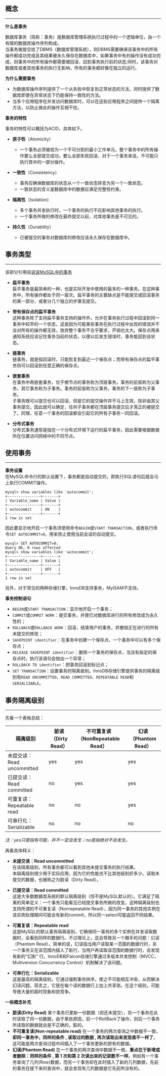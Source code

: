 ## 概念

---

**什么是事务**

数据库事务（简称：事务）是数据库管理系统执行过程中的一个逻辑单位，由一个有限的数据库操作序列构成。  
当事务被提交给了DBMS（数据库管理系统），则DBMS需要确保该事务中的所有操作都成功完成且其结果被永久保存在数据库中，如果事务中有的操作没有成功完成，则事务中的所有操作都需要被回滚，回到事务执行前的状态;同时，该事务对数据库或者其他事务的执行无影响，所有的事务都好像在独立的运行。

**为什么需要事务**

* 为数据库操作序列提供了一个从失败中恢复到正常状态的方法，同时提供了数据库即使在异常状态下仍能保持一致性的方法。
* 当多个应用程序在并发访问数据库时，可以在这些应用程序之间提供一个隔离方法，以防止彼此的操作互相干扰。

**事务的特性**

事务的特性可以概括为ACID，具体如下。

* **原子性**（Atomicity）

  * 一个事务必须被视为一个不可分割的最小工作单元，整个事务中的所有操作要么全部提交成功，要么全部失败回滚，对于一个事务来说，不可能只执行其中的一部分操作。

* **一致性**（Consistency）

  * 事务应确保数据库的状态从一个一致状态转变为另一个一致状态。
  * 一致状态的含义是数据库中的数据应满足完整性约束。

* **隔离性**（Isolation）

  * 多个事务并发执行时，一个事务的执行不应影响其他事务的执行。
  * 一个事务所做的修改在最终提交以前，对其他事务是不可见的。

* **持久性**（Durability）

  * 已被提交的事务对数据库的修改应该永久保存在数据库中。 

## 事务类型

---

该部分引用自[说说MySQL中的事务](http://www.jellythink.com/archives/952)

* **扁平事务**  
  扁平事务是最简单的一种，也是实际开发中使用的最多的一种事务。在这种事务中，所有操作都处于同一层次。扁平事务的主要缺点是不能提交或回滚事务的某一部分，或者分几个独立的步骤去提交。

* **带有保存点的扁平事务**  
  这种事务除了支持扁平事务支持的操作外，允许在事务执行过程中回滚到同一事务中较早的一个状态，这是因为可能某些事务在执行过程中出现的错误并不会对所有的操作都无效，放弃整个事务不合乎要求，开销也太大。保存点用来通知系统应该记住事务当前的状态，以便以后发生错误时，事务能回到该状态。

* **链事务**  
  链事务，就是指回滚时，只能恢复到最近一个保存点；而带有保存点的扁平事务则可以回滚到任意正确的保存点。

* **嵌套事务**  
  在事务中再嵌套事务，位于根节点的事务称为顶层事务。事务的前驱称为父事务，其它事务称为子事务。事务的前驱称为父事务，事务的下一层称为子事务。  
  子事务既可以提交也可以回滚，但是它的提交操作并不马上生效，除非由其父事务提交。因此就可以确定，任何子事务都在顶层事务提交后才真正的被提交了。同理，任意一个事务的回滚都会引起它的所有子事务一同回滚。

* **分布式事务**  
  分布式事务通常是指在一个分布式环境下运行的扁平事务，因此需要根据数据所在位置访问网络中的不同节点。

## 使用事务

---

**事务设置**  
在MySQL命令行的默认设置下，事务都是自动提交的，即执行SQL语句后就会马上执行COMMIT操作。

```
mysql> show variables like 'autocommit';
+---------------+-------+
| Variable_name | Value |
+---------------+-------+
| autocommit    | ON    |
+---------------+-------+
1 row in set
```

因此要显示地开启一个事务须使用命令`BEGIN`或`START TRANSACTION`，或者执行命令`SET AUTOCOMMIT=0`，用来禁止使用当前会话的自动提交。

```
mysql> SET AUTOCOMMIT=0;
Query OK, 0 rows affected
mysql> show variables like 'autocommit';
+---------------+-------+
| Variable_name | Value |
+---------------+-------+
| autocommit    | OFF   |
+---------------+-------+
1 row in set
```

另外，对于常见的两种存储引擎，InnoDB支持事务，MyISAM不支持。

**事务控制语句**

* `BEGIN`或`START TRANSACTION`：显示地开启一个事务；
* `COMMIT`或`COMMIT WORK`：提交事务，并使已对数据库进行的所有修改成为永久性的；
* `ROLLBACK`或`ROLLBACK WORK`：回滚，结束用户的事务，并撤销正在进行的所有未提交的修改；
* `SAVEPOINT identifier`：在事务中创建一个保存点，一个事务中可以有多个保存点；
* `RELEASE SAVEPOINT identifier`：删除一个事务的保存点，当没有指定的保存点时，执行该语句会抛出一个异常；
* `ROLLBACK TO identifier`：把事务回滚到标记点；
* `SET TRANSACTION`：设置事务的隔离级别。InnoDB存储引擎提供事务的隔离级别有`READ UNCOMMITTED`、`READ COMMITTED`、`REPEATABLE READ`和`SERIALIZABLE`。

## 事务隔离级别

---

先看一个表格总结：

| 隔离级别 | 脏读（Dirty Read） | 不可重复读（NonRepeatable Read） | 幻读（Phantom Read） |
| --- | --- | --- | --- |
| 未提交读：Read uncommitted | yes | yes | yes |
| 已提交读：Read committed | no | yes | yes |
| 可重复读：Repeatable read | no | no | yes |
| 可串行化：Serializable | no | no | no |

_注：yes只是指有可能，并不一定会发生；no是指绝对不会发生。_

再看具体释义：

* **未提交读：Read uncommitted**  
  在该隔离级别，所有事务都可以看到其他未提交事务的执行结果。  
  本隔离级别很少用于实际应用，因为它的性能也不比其他级别好多少。读取未提交的数据，也被称之为脏读（Dirty Read）。

* **已提交读：Read committed**  
  这是大多数数据库系统的默认隔离级别（但不是MySQL默认的）。它满足了隔离的简单定义：一个事务只能看见已经提交事务所做的改变。这种隔离级别也支持所谓的不可重复读（Nonrepeatable Read），因为同一事务的其他实例在该实例处理期间可能会有新的commit，所以同一select可能返回不同结果。

* **可重复读：Repeatable read**  
  这是MySQL的默认事务隔离级别，它确保同一事务的多个实例在并发读取数据时，会看到同样的数据行。不过理论上，这会导致另一个棘手的问题：幻读 （Phantom Read）。简单的说，幻读指当用户读取某一范围的数据行时，另一个事务又在该范围内插入了新行，当用户再读取该范围的数据行时，会发现有新的“幻影” 行。InnoDB和Falcon存储引擎通过多版本并发控制（MVCC，Multiversion Concurrency Control）机制解决了该问题。

* **可串行化：Serializable**  
  这是最高的隔离级别，它通过强制事务排序，使之不可能相互冲突，从而解决幻读问题。简言之，它是在每个读的数据行上加上共享锁。在这个级别，可能导致大量的超时现象和锁竞争。

**一些概念补充**

* **脏读\(Drity Read\)**
  某个事务已更新一份数据（但还未提交），另一个事务在此时读取了同一份数据，由于某些原因，前一个RollBack了操作，则后一个事务所读取的数据就会是不正确的，脏的。
* **不可重复读\(Non-repeatable read\)**
  在一个事务的两次查询之中数据不一致，**即同一事务中，同样的条件 ,  读取过的数据 ,   再次读取出来发现值不一样了**。这可能是两次查询过程中间插入了一个事务更新的原有的数据。
* **幻读\(Phantom Read\)**
  在一个事务的两次查询中数据不一致。**重点在于新增或者删除：同样的条件 ,   第 1 次和第 2 次读出来的记录数不一样**。例如有一个事务查询了几列\(Row\)数据，而另一个事务却在此时插入了新的几列数据，先前的事务在接下来的查询中，就会发现有几列数据是它先前所没有的。



